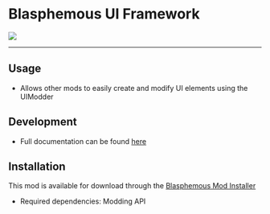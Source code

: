 # Blasphemous UI Framework

<img src="https://img.shields.io/github/downloads/BrandenEK/Blasphemous.Framework.UI/total?color=6495ED&style=for-the-badge">

---

## Usage
- Allows other mods to easily create and modify UI elements using the UIModder

## Development
- Full documentation can be found [here](DEVELOPING.md)

## Installation
This mod is available for download through the [Blasphemous Mod Installer](https://github.com/BrandenEK/Blasphemous.Modding.Installer)
- Required dependencies: Modding API

